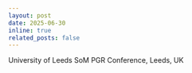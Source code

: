 ```yaml
---
layout: post
date: 2025-06-30 
inline: true
related_posts: false
---
```


 University of Leeds SoM PGR Conference, Leeds, UK
